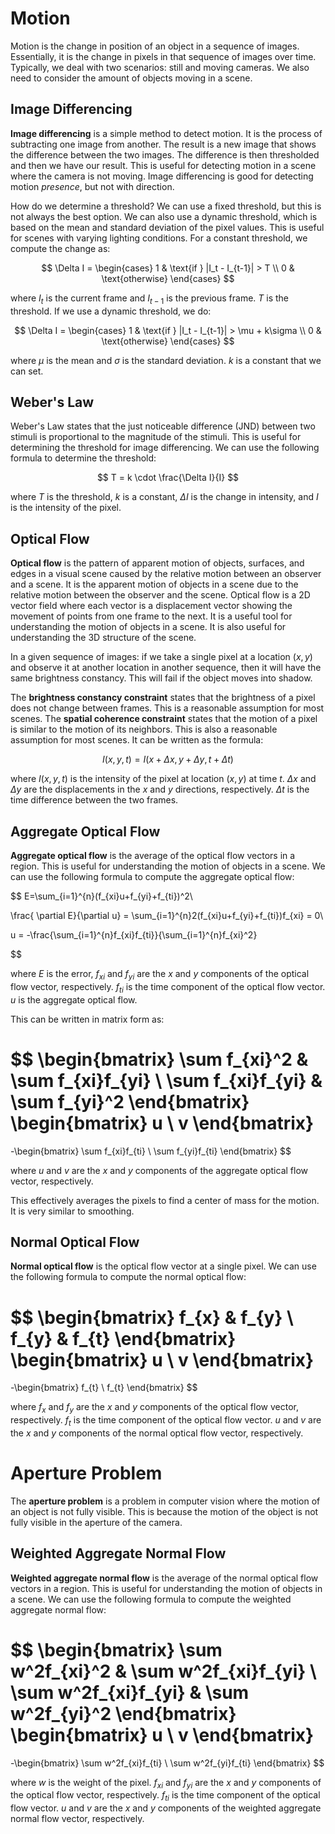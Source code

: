 # Motion

Motion is the change in position of an object in a sequence of images. Essentially, it is the change in pixels in that sequence of images over time. Typically, we deal with two scenarios: still and moving cameras. We also need to consider the amount of objects moving in a scene.

## Image Differencing

**Image differencing** is a simple method to detect motion. It is the process of subtracting one image from another. The result is a new image that shows the difference between the two images. The difference is then thresholded and then we have our result. This is useful for detecting motion in a scene where the camera is not moving. Image differencing is good for detecting motion _presence_, but not with direction.

How do we determine a threshold? We can use a fixed threshold, but this is not always the best option. We can also use a dynamic threshold, which is based on the mean and standard deviation of the pixel values. This is useful for scenes with varying lighting conditions. For a constant threshold, we compute the change as:

$$
\Delta I = \begin{cases}
    1 & \text{if } |I_t - I_{t-1}| > T \\
    0 & \text{otherwise}
\end{cases}
$$

where $I_t$ is the current frame and $I_{t-1}$ is the previous frame. $T$ is the threshold. If we use a dynamic threshold, we do:

$$
\Delta I = \begin{cases}
    1 & \text{if } |I_t - I_{t-1}| > \mu + k\sigma \\
    0 & \text{otherwise}
\end{cases}
$$

where $\mu$ is the mean and $\sigma$ is the standard deviation. $k$ is a constant that we can set.

## Weber's Law

Weber's Law states that the just noticeable difference (JND) between two stimuli is proportional to the magnitude of the stimuli. This is useful for determining the threshold for image differencing. We can use the following formula to determine the threshold:

$$
T = k \cdot \frac{\Delta I}{I}
$$

where $T$ is the threshold, $k$ is a constant, $\Delta I$ is the change in intensity, and $I$ is the intensity of the pixel.

## Optical Flow

**Optical flow** is the pattern of apparent motion of objects, surfaces, and edges in a visual scene caused by the relative motion between an observer and a scene. It is the apparent motion of objects in a scene due to the relative motion between the observer and the scene. Optical flow is a 2D vector field where each vector is a displacement vector showing the movement of points from one frame to the next. It is a useful tool for understanding the motion of objects in a scene. It is also useful for understanding the 3D structure of the scene.

In a given sequence of images: if we take a single pixel at a location $(x,y)$ and observe it at another location in another sequence, then it will have the same brightness constancy. This will fail if the object moves into shadow.

The **brightness constancy constraint** states that the brightness of a pixel does not change between frames. This is a reasonable assumption for most scenes. The **spatial coherence constraint** states that the motion of a pixel is similar to the motion of its neighbors. This is also a reasonable assumption for most scenes. It can be written as the formula:

$$
I(x,y,t) = I(x + \Delta x, y + \Delta y, t + \Delta t)
$$

where $I(x,y,t)$ is the intensity of the pixel at location $(x,y)$ at time $t$. $\Delta x$ and $\Delta y$ are the displacements in the $x$ and $y$ directions, respectively. $\Delta t$ is the time difference between the two frames.

## Aggregate Optical Flow

**Aggregate optical flow** is the average of the optical flow vectors in a region. This is useful for understanding the motion of objects in a scene. We can use the following formula to compute the aggregate optical flow:

$$
E=\sum_{i=1}^{n}(f_{xi}u+f_{yi}+f_{ti})^2\\

\frac{ \partial E}{\partial u} = \sum_{i=1}^{n}2(f_{xi}u+f_{yi}+f_{ti})f_{xi} = 0\\

u = -\frac{\sum_{i=1}^{n}f_{xi}f_{ti}}{\sum_{i=1}^{n}f_{xi}^2}


$$

where $E$ is the error, $f_{xi}$ and $f_{yi}$ are the $x$ and $y$ components of the optical flow vector, respectively. $f_{ti}$ is the time component of the optical flow vector. $u$ is the aggregate optical flow.

This can be written in matrix form as:

$$
\begin{bmatrix}
    \sum f_{xi}^2 & \sum f_{xi}f_{yi} \\
    \sum f_{xi}f_{yi} & \sum f_{yi}^2
\end{bmatrix}
\begin{bmatrix}
    u \\
    v
\end{bmatrix}
=
-\begin{bmatrix}
    \sum f_{xi}f_{ti} \\
    \sum f_{yi}f_{ti}
\end{bmatrix}
$$

where $u$ and $v$ are the $x$ and $y$ components of the aggregate optical flow vector, respectively.

This effectively averages the pixels to find a center of mass for the motion. It is very similar to smoothing.

## Normal Optical Flow

**Normal optical flow** is the optical flow vector at a single pixel. We can use the following formula to compute the normal optical flow:

$$
\begin{bmatrix}
    f_{x} & f_{y} \\
    f_{y} & f_{t}
\end{bmatrix}
\begin{bmatrix}
    u \\
    v
\end{bmatrix}
=
-\begin{bmatrix}
    f_{t} \\
    f_{t}
\end{bmatrix}
$$

where $f_{x}$ and $f_{y}$ are the $x$ and $y$ components of the optical flow vector, respectively. $f_{t}$ is the time component of the optical flow vector. $u$ and $v$ are the $x$ and $y$ components of the normal optical flow vector, respectively.

# Aperture Problem

The **aperture problem** is a problem in computer vision where the motion of an object is not fully visible. This is because the motion of the object is not fully visible in the aperture of the camera.

## Weighted Aggregate Normal Flow

**Weighted aggregate normal flow** is the average of the normal optical flow vectors in a region. This is useful for understanding the motion of objects in a scene. We can use the following formula to compute the weighted aggregate normal flow:

$$
\begin{bmatrix}
    \sum w^2f_{xi}^2 & \sum w^2f_{xi}f_{yi} \\
    \sum w^2f_{xi}f_{yi} & \sum w^2f_{yi}^2
\end{bmatrix}
\begin{bmatrix}
    u \\
    v
\end{bmatrix}
=
-\begin{bmatrix}
    \sum w^2f_{xi}f_{ti} \\
    \sum w^2f_{yi}f_{ti}
\end{bmatrix}
$$

where $w$ is the weight of the pixel. $f_{xi}$ and $f_{yi}$ are the $x$ and $y$ components of the optical flow vector, respectively. $f_{ti}$ is the time component of the optical flow vector. $u$ and $v$ are the $x$ and $y$ components of the weighted aggregate normal flow vector, respectively.
